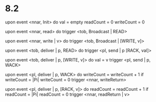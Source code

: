 # 8.2
upon event <nnar, Init> do
    val = empty
    readCount = 0
    writeCount = 0

upon event <nnar, read> do
    trigger <tob, Broadcast | READ>

upon event <nnar, write | v> do
    trigger <tob, Broadcast | [WRITE, v]>

upon event <tob, deliver | p, READ> do
    trigger <pl, send | p [RACK, val]>

upon event <tob, deliver | p, [WRITE, v]> do
    val = v
    trigger <pl, send | p, WACK>

upon event <pl, deliver | p, WACK> do
    writeCount = writeCount + 1
    if writeCount = |Pi| 
        writeCount = 0
        trigger <nnar, writeReturn>

upon event <pl, deliver | p, [RACK, v]> do
    readCount = readCount + 1
    if readCount = |Pi| 
        readCount = 0
        trigger <nnar, readReturn | v>